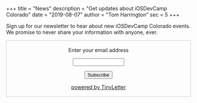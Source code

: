 +++
title = "News"
description = "Get updates about iOSDevCamp Colorado"
date = "2019-08-07"
author = "Tom Harrington"
sec = 5
+++

Sign up for our newsletter to hear about new iOSDevCamp Colorado events. We promise to never share your information with anyone, ever.

 <form style="border:1px solid #ccc;padding:3px;text-align:center;" action="https://tinyletter.com/iosdevcampcolorado" method="post" target="popupwindow" onsubmit="window.open('https://tinyletter.com/iosdevcampcolorado', 'popupwindow', 'scrollbars=yes,width=800,height=600');return true"><p><label for="tlemail">Enter your email address</label></p><p><input type="text" style="width:140px" name="email" id="tlemail" /></p><input type="hidden" value="1" name="embed"/><input type="submit" value="Subscribe" /><p><a href="https://tinyletter.com" target="_blank">powered by TinyLetter</a></p></form>
         